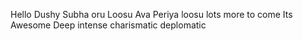 Hello 
Dushy
Subha oru Loosu
Ava Periya loosu
lots more to come
Its Awesome
Deep
intense
charismatic
deplomatic
